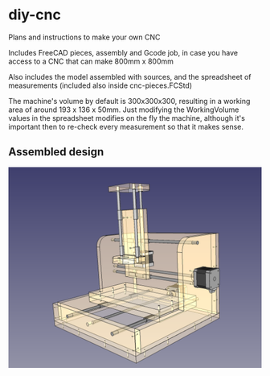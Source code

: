 # diy-cnc
Plans and instructions to make your own CNC

Includes FreeCAD pieces, assembly and Gcode job, in case you have access to a CNC that can make 800mm x 800mm

Also includes the model assembled with sources, and the spreadsheet of measurements (included also inside cnc-pieces.FCStd)

The machine's volume by default is 300x300x300, resulting in a working area of around 193 x 136 x 50mm. Just modifying the WorkingVolume values in the spreadsheet modifies on the fly the machine, although it's important then to re-check every measurement so that it makes
sense.

## Assembled design

![alt tag](https://github.com/gcobos/diy-cnc/blob/master/screenshots/cnc-assembly-transparent.png)

